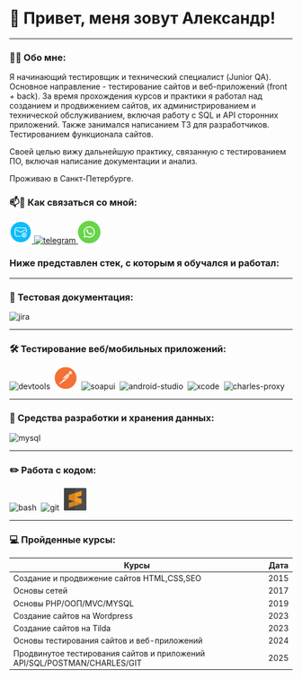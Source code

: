 # 👋 Привет, меня зовут Александр!

---

### 👨‍💻 Обо мне:

Я начинающий тестировщик и технический специалист (Junior QA). Основное направление - тестирование сайтов и веб-приложений (front + back). За время прохождения курсов и практики я работал над созданием и продвижением сайтов, их администрированием и технической обслуживанием, включая работу с SQL и API сторонних приложений. Также занимался написанием ТЗ для разработчиков. Тестированием функционала сайтов. 

Своей целью вижу дальнейшую практику, связанную с тестированием ПО, включая написание документации и анализ.

Проживаю в Санкт-Петербурге.



### 📫🤝 Как связаться со мной: 

  <div id="badges">
    <a href="mailto:xandersokol@yandex.ru" target="_blank">
      <img src="https://raw.githubusercontent.com/redsokol/redsokol/refs/heads/main/dist/icon-mail.png" width="40" height="40" alt="yandexmail" />
    </a>
    <a href="https://t.me/reddsokol" target="_blank">
      <img src="https://cdn-icons-png.flaticon.com/512/2111/2111646.png" width="40" height="40" alt="telegram" />
    </a>
     <a href="https://wa.me/79992002140" target="_blank">
      <img src="https://raw.githubusercontent.com/redsokol/redsokol/refs/heads/main/dist/icon-wa.png" width="40" height="40" alt="whatsapp" />
    </a>


  </div>


### Ниже представлен стек, с которым я обучался и работал: 

---

### 📁 Тестовая документация:

<div>
  <img src="https://cdn.jsdelivr.net/gh/devicons/devicon/icons/jira/jira-original.svg" title="jira" alt="jira" width="40" height="40"/>&nbsp
  
</div>

---

### 🛠 Тестирование веб/мобильных приложений:

<div>
  <img src="https://d33wubrfki0l68.cloudfront.net/38b5c953a4667366685d55db55d057c86db1fc54/a0fdc/static/acae6b24d940347661ca901ea07f47c1/chrome-dev-logo-icon.png" title="devtools" alt="devtools" width="40" height="40"/>&nbsp
  <img src="https://raw.githubusercontent.com/redsokol/redsokol/refs/heads/main/dist/icon-pm.png" title="postman" alt="postman" width="40" height="40"/>&nbsp
  <img src="https://static0.smartbear.co/smartbearbrand/media/images/home/soapui-icon.svg" title="soapui" alt="soapui" width="40" height="40"/>&nbsp
   <img src="https://cdn.jsdelivr.net/gh/devicons/devicon/icons/androidstudio/androidstudio-original.svg" title="android-studio" alt="android-studio" width="40" height="40"/>&nbsp
  <img src="https://cdn.jsdelivr.net/gh/devicons/devicon/icons/xcode/xcode-original.svg" title="xcode" alt="xcode" width="40" height="40"/>&nbsp
  <img src="https://cdn.icon-icons.com/icons2/3053/PNG/512/charles_proxy_macos_bigsur_icon_190302.png" title="charles-proxy" alt="charles-proxy" width="40" height="40"/>&nbsp
 
</div>

---

### 💾 Средства разработки и хранения данных:

<div>
  <img src="https://cdn.jsdelivr.net/gh/devicons/devicon/icons/mysql/mysql-original.svg" title="mysql" alt="mysql" width="40" height="40"/>&nbsp
</div>

---

### ✏️ Работа с кодом:

<div>
  <img src="https://upload.wikimedia.org/wikipedia/commons/thumb/4/4b/Bash_Logo_Colored.svg/1024px-Bash_Logo_Colored.svg.png?20180723054350" title="bash" alt="bash" width="40" height="40"/>&nbsp
  <img src="https://cdn.jsdelivr.net/gh/devicons/devicon/icons/git/git-original.svg" title="git" alt="git" width="40" height="40"/>&nbsp
  <img src="https://raw.githubusercontent.com/redsokol/redsokol/refs/heads/main/dist/icon-sb.png" title="sublibe" alt="sublibe" width="40" height="40"/>&nbsp

  
</div>

---


### 💻 Пройденные курсы:

| Курсы                                                                      | Дата              |
| ----------------------------------------------------------------           | :---------------: |
| Создание и продвижение сайтов HTML,CSS,SEO                                 | 2015  |
| Основы сетей                                                               | 2017  |
| Основы PHP/ООП/MVC/MYSQL                                                   | 2019  |
| Создание сайтов на Wordpress                                               | 2023  |      
| Создание сайтов на Tilda                                                   | 2023  |
| Основы тестирования сайтов и веб-приложений                                | 2024  |
| Продвинутое тестирования сайтов и приложений API/SQL/POSTMAN/CHARLES/GIT   | 2025  |

 
<!-- 
![Visitor Badge](https://visitor-badge.laobi.icu/badge?page_id=testrusau)


Вместе с вышеуказанным, я проходил следующие курсы :

- Создание и продвижение сайтов
- Основы сетей, виды протоколов
- Тестирование Web/mobile 
- Основы ООП/MVC/MYSQL

--- -->


